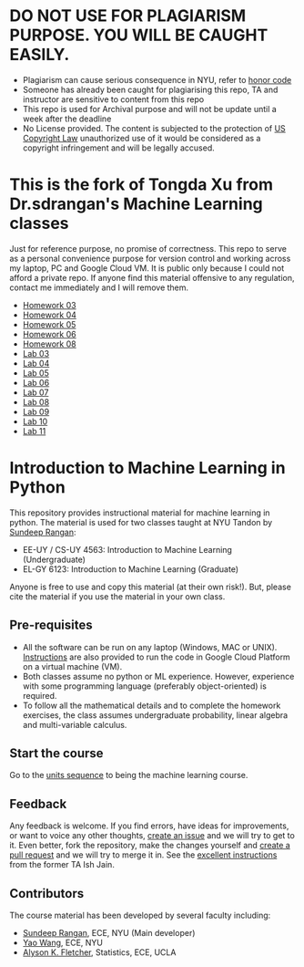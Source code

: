 # DO NOT USE FOR PLAGIARISM PURPOSE. YOU WILL BE CAUGHT EASILY.

* Plagiarism can cause serious consequence in NYU, refer to [honor code](https://www.nyu.edu/about/policies-guidelines-compliance/policies-and-guidelines/academic-integrity-for-students-at-nyu.html)
* Someone has already been caught for plagiarising this repo, TA and instructor are sensitive to content from this repo
* This repo is used for Archival purpose and will not be update until a week after the deadline
* No License provided. The content is subjected to the protection of [US Copyright Law](https://www.copyright.gov/title17/) unauthorized use of it would be considered as a copyright infringement and will be legally accused.

# This is the fork of Tongda Xu from Dr.sdrangan's Machine Learning classes

Just for reference purpose, no promise of correctness. This repo to serve as a personal convenience purpose for version control and working across my laptop, PC and Google Cloud VM. It is public only because I could not afford a private repo. If anyone find this material offensive to any regulation, contact me immediately and I will remove them.

* [Homework 03](https://github.com/matonglidewazi/introml/blob/master/unit03_mult_lin_reg/prob/prob_mult_reg_ANS.pdf)
* [Homework 04](https://github.com/matonglidewazi/introml/blob/master/unit04_model_sel/prob/prob_model_sel_ANS_Tongda_Xu.pdf) 
* [Homework 05](https://github.com/matonglidewazi/introml/blob/master/unit05_lasso/prob/ML_HW_week_5.pdf)
* [Homework 06](https://github.com/matonglidewazi/introml/blob/master/unit06_logistic/ML_HW_week_6.pdf)
* [Homework 08](https://github.com/matonglidewazi/introml/blob/master/unit08_svm/prob/ML_HW_week_8.pdf)
* [Lab 03](https://github.com/matonglidewazi/introml/blob/master/unit03_mult_lin_reg/lab_robot_calib_partial.ipynb)
* [Lab 04](https://github.com/matonglidewazi/introml/blob/master/unit04_model_sel/lab_neural_partial_Tongda_Xu.ipynb)
* [Lab 05](https://github.com/matonglidewazi/introml/blob/master/unit05_lasso/lab_eeg_partial.ipynb)
* [Lab 06](https://github.com/matonglidewazi/introml/blob/master/unit06_logistic/lab_gene_partial_Tongda_Xu.pdf)
* [Lab 07](https://github.com/matonglidewazi/introml/blob/master/unit07_optim/lab_nlls_partial.ipynb)
* [Lab 08](https://github.com/matonglidewazi/introml/blob/master/unit08_svm/lab_emnist_partial.ipynb)
* [Lab 09](https://github.com/matonglidewazi/introml/blob/master/unit09_neural/lab_music_partial_pytorch.ipynb)
* [Lab 10](https://github.com/matonglidewazi/introml/blob/master/unit10_cnn/lab_fine_tune_pytorch.ipynb)
* [Lab 11](https://github.com/matonglidewazi/introml/blob/master/unit11_pca/lab_wine_Xu.ipynb)

# Introduction to Machine Learning in Python

This repository provides instructional material for 
machine learning in python.  The material is used for two classes taught at NYU Tandon
by [Sundeep Rangan](http://wireless.engineering.nyu.edu/sundeep-rangan/):

* EE-UY / CS-UY 4563: Introduction to Machine Learning (Undergraduate)
* EL-GY 6123: Introduction to Machine Learning (Graduate)

Anyone is free to use and copy this material (at their own risk!).
But, please cite the material if you use the material in your own class.

## Pre-requisites

* All the software can be run on any laptop (Windows, MAC or UNIX).
[Instructions](./GCP/getting_started.md)
are also provided to run the code in Google Cloud Platform on a virtual machine (VM).
* Both classes assume no python or ML experience.  However, experience
with some programming language (preferably object-oriented) is required.
* To follow all the mathematical details and to complete the homework exercises,
the class assumes undergraduate probability, linear algebra and multi-variable calculus.

## Start the course

Go to the [units sequence](sequence.md) to being the machine learning course.

## Feedback

Any feedback is welcome.  If you find errors, have ideas for improvements,
or want to voice any other thoughts, [create an issue](https://help.github.com/articles/creating-an-issue/)
and we will try to get to it.
Even better, fork the repository, make the changes yourself and
[create a pull request](https://help.github.com/articles/about-pull-requests/)
and we will try to merge it in.  See the [excellent instructions](https://github.com/ishjain/learnGithub/blob/master/updateMLrepo.md)
from the former TA Ish Jain.

## Contributors

The course material has been developed by several faculty including:
* [Sundeep Rangan](http://wireless.engineering.nyu.edu/sundeep-rangan/), ECE, NYU (Main developer)
* [Yao Wang](http://eeweb.poly.edu/~yao/), ECE, NYU
* [Alyson K. Fletcher](http://www.stat.ucla.edu/~akfletcher/), Statistics, ECE, UCLA


